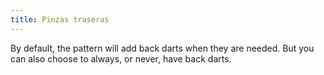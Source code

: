 ```yaml
---
title: Pinzas traseras
---
```


By default, the pattern will add back darts when they are needed. But you can also choose to always, or never, have back darts.
